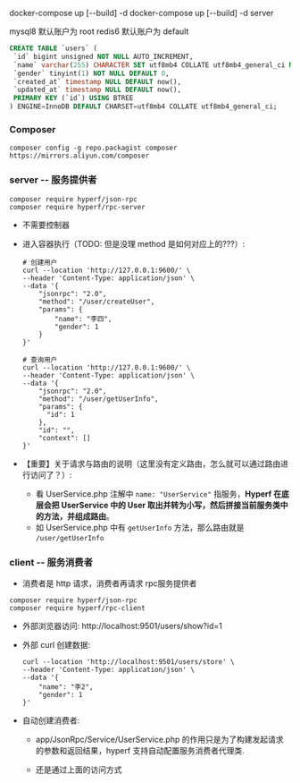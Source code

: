 docker-compose up [--build] -d
docker-compose up [--build] -d server

mysql8 默认账户为 root
redis6 默认账户为 default


```sql
CREATE TABLE `users` (
 `id` bigint unsigned NOT NULL AUTO_INCREMENT,
 `name` varchar(255) CHARACTER SET utf8mb4 COLLATE utf8mb4_general_ci NOT NULL,
 `gender` tinyint(1) NOT NULL DEFAULT 0,
 `created_at` timestamp NULL DEFAULT now(),
 `updated_at` timestamp NULL DEFAULT now(),
 PRIMARY KEY (`id`) USING BTREE
) ENGINE=InnoDB DEFAULT CHARSET=utf8mb4 COLLATE utf8mb4_general_ci;
```


### Composer
`composer config -g repo.packagist composer https://mirrors.aliyun.com/composer`


### server -- 服务提供者
```shell
composer require hyperf/json-rpc
composer require hyperf/rpc-server
```

* 不需要控制器

* 进入容器执行（TODO: 但是没理 method 是如何对应上的???）:
    ```shell
    # 创建用户
    curl --location 'http://127.0.0.1:9600/' \
    --header 'Content-Type: application/json' \
    --data '{
        "jsonrpc": "2.0",
        "method": "/user/createUser",
        "params": {
            "name": "李四",
            "gender": 1
        }
    }'

    # 查询用户 
    curl --location 'http://127.0.0.1:9600/' \
    --header 'Content-Type: application/json' \
    --data '{
        "jsonrpc": "2.0",
        "method": "/user/getUserInfo",
        "params": {
          "id": 1
        },
        "id": "",
        "context": []
    }'
    ```

* 【重要】关于请求与路由的说明（这里没有定义路由，怎么就可以通过路由进行访问了？）:
  * 看 UserService.php 注解中 `name: "UserService"` 指服务，**Hyperf 在底层会把 UserService 中的 User 取出并转为小写，然后拼接当前服务类中的方法，并组成路由**。
  * 如 UserService.php 中有 `getUserInfo` 方法，那么路由就是 `/user/getUserInfo`


### client -- 服务消费者
* 消费者是 http 请求，消费者再请求 rpc服务提供者 

```shell
composer require hyperf/json-rpc
composer require hyperf/rpc-client
```

* 外部浏览器访问: http://localhost:9501/users/show?id=1

* 外部 curl 创建数据:
  ```shell
  curl --location 'http://localhost:9501/users/store' \
  --header 'Content-Type: application/json' \
  --data '{
      "name": "李2",
      "gender": 1
  }'
  ```

* 自动创建消费者:
  * app/JsonRpc/Service/UserService.php 的作用只是为了构建发起请求的参数和返回结果，hyperf 支持自动配置服务消费者代理类.
  
  * 还是通过上面的访问方式

